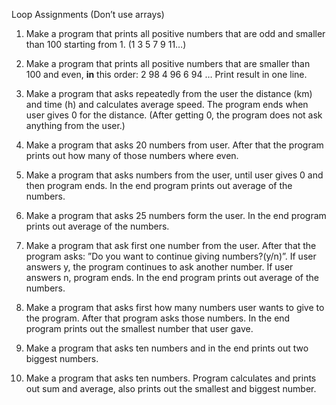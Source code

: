 Loop Assignments (Don’t use arrays)

1. Make a program that prints all positive numbers that are odd and smaller than 100 starting from 1. (1 3 5 7 9 11…)

2. Make a program that prints all positive numbers that are smaller than 100 and even, **in** this order: 2 98 4 96 6 94 … Print result in one line.

3. Make a program that asks repeatedly from the user the distance (km) and time (h) and calculates average speed. The program ends when user gives 0 for the distance. (After getting 0, the program does not ask anything from the user.)

4. Make a program that asks 20 numbers from user. After that the program prints out how many of those numbers where even.

5. Make a program that asks numbers from the user, until user gives 0 and then program ends. In the end program prints out average of the numbers.

6. Make a program that asks 25 numbers form the user. In the end program prints out average of the numbers.

7. Make a program that ask first one number from the user. After that the program asks: ”Do you want to continue giving numbers?(y/n)”. If user answers y, the program continues to ask another number. If user answers n, program ends. In the end program prints out average of the numbers.

8. Make a program that asks first how many numbers user wants to give to the program. After that program asks those numbers. In the end program prints out the smallest number that user gave.

9. Make a program that asks ten numbers and in the end prints out two biggest numbers.

10. Make a program that asks ten numbers. Program calculates and prints out sum and average, also prints out the smallest and biggest number.
